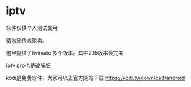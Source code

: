 # iptv

软件仅供个人测试使用

请勿流传或贩卖。

这里提供了tivimate 多个版本。其中2.15版本最完美

iptv pro也是破解版

kodi是免费软件，大家可以去官方网站下载
https://kodi.tv/download/android
